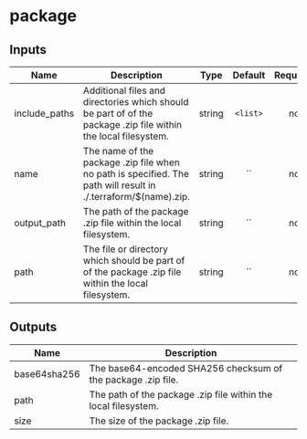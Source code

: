 # package

## Inputs

| Name | Description | Type | Default | Required |
|------|-------------|:----:|:-----:|:-----:|
| include_paths | Additional files and directories which should be part of of the package .zip file within the local filesystem. | string | `<list>` | no |
| name | The name of the package .zip file when no path is specified. The path will result in ./.terraform/$(name).zip. | string | `` | no |
| output_path | The path of the package .zip file within the local filesystem. | string | `` | no |
| path | The file or directory which should be part of of the package .zip file within the local filesystem. | string | `` | no |

## Outputs

| Name | Description |
|------|-------------|
| base64sha256 | The base64-encoded SHA256 checksum of the package .zip file. |
| path | The path of the package .zip file within the local filesystem. |
| size | The size of the package .zip file. |
